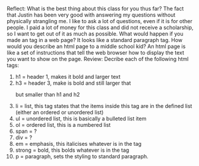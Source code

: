 Reflect:
What is the best thing about this class for you thus far?
The fact that Justin has been very good with answering my questions without physically strangling me.  I like to ask a lot of questions, even if it is for other people.  I paid a lot of money for this class and did not receive a scholarship, so I want to get out of it as much as possible.
What would happen if you made an <h7> tag in a web page?
It looks like a standard paragraph tag.
How would you describe an html page to a middle school kid?
An html page is like a set of instructions that tell the web browser how to display the text you want to show on the page.
Review:
Decribe each of the following html tags:
1. h1 = header 1, makes it bold and larger text
2. h3 = header 3, make is bold and still larger that <p> but smaller than h1 and h2
3. li = list, this tag states that the items inside this tag are in the defined list (either an ordered or unordered list)
4. ul = unordered list, this is basically a bulleted list item
5. ol = ordered list, this is a numbered list
6. span = ?
7. div = ?
8. em = emphasis, this italicises whatever is in the tag
9. strong = bold, this bolds whatever is in the tag
10. p = paragraph, sets the styling to standard paragraph.
